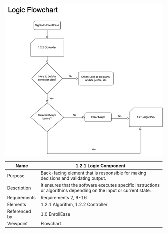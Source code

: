 ![Logic Component](TeamTwoFiles/Logic_FlowChart.drawio.png)

| Name | 1.2.1 Logic Component |
| ----------- | ----------- |
| Purpose | Back-facing element that is responsible for making decisions and validating output. |
| Description | It ensures that the software executes specific instructions or algorithms depending on the input or current state. |
| Requirements | Requirements 2, 9-16  |
| Elements | 1.2.1 Algorithm, 1.2.2 Controller |
| Referenced by | 1.0 EnrollEase  |
| Viewpoint | Flowchart |
